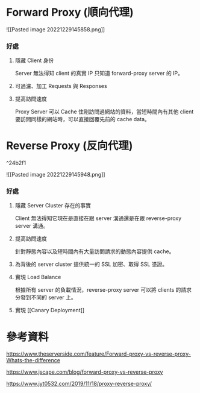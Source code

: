# Forward Proxy (順向代理)

![[Pasted image 20221229145858.png]]

### 好處

1. 隱藏 Client 身份

    Server 無法得知 client 的真實 IP 只知道 forward-proxy server 的 IP。

2. 可過濾、加工 Requests 與 Responses

3. 提高訪問速度

    Proxy Server 可以 Cache 住剛訪問過網站的資料，當短時間內有其他 client 要訪問同樣的網站時，可以直接回覆先前的 cache data。

# Reverse Proxy (反向代理)

^24b2f1

![[Pasted image 20221229145948.png]]

### 好處

1. 隱藏 Server Cluster 存在的事實

    Client 無法得知它現在是直接在跟 server 溝通還是在跟 reverse-proxy server 溝通。

2. 提高訪問速度

    針對靜態內容以及短時間內有大量訪問請求的動態內容提供 cache。

3. 為背後的 server cluster 提供統一的 SSL 加密、取得 SSL 憑證。

4. 實現 Load Balance

    根據所有 server 的負載情況，reverse-proxy server 可以將 clients 的請求分發到不同的 server 上。

5. 實現 [[Canary Deployment]]

# 參考資料

<https://www.theserverside.com/feature/Forward-proxy-vs-reverse-proxy-Whats-the-difference>

<https://www.jscape.com/blog/forward-proxy-vs-reverse-proxy>

<https://www.jyt0532.com/2019/11/18/proxy-reverse-proxy/>
